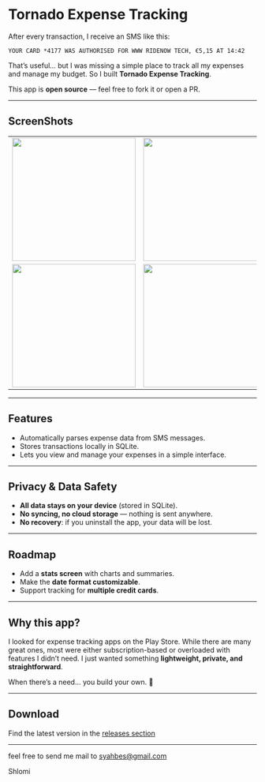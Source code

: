 # Tornado Expense Tracking

After every transaction, I receive an SMS like this:

```
YOUR CARD *4177 WAS AUTHORISED FOR WWW RIDENOW TECH, €5,15 AT 14:42
```

That’s useful… but I was missing a simple place to track all my expenses and manage my budget.
So I built **Tornado Expense Tracking**.

This app is **open source** — feel free to fork it or open a PR.

---
## ScreenShots
| | |
|---|---|
| <img src="https://github.com/user-attachments/assets/c78c1f6c-37d5-4b2a-a5e0-ce70f62a7519" width="250" /> | <img src="https://github.com/user-attachments/assets/cc705196-1a06-4dc2-b5aa-8ca6c621141e" width="250" /> |
| <img src="https://github.com/user-attachments/assets/86a29fdd-1c8a-42cf-a940-85b4bfcb3a74" width="250" /> | <img src="https://github.com/user-attachments/assets/6b6e35be-7356-4d2c-b991-43ca93b79f62" width="250" /> |


---

## Features

* Automatically parses expense data from SMS messages.
* Stores transactions locally in SQLite.
* Lets you view and manage your expenses in a simple interface.

---

## Privacy & Data Safety

* **All data stays on your device** (stored in SQLite).
* **No syncing, no cloud storage** — nothing is sent anywhere.
* **No recovery**: if you uninstall the app, your data will be lost.

---

## Roadmap

*  Add a **stats screen** with charts and summaries.
*  Make the **date format customizable**.
*  Support tracking for **multiple credit cards**.

---

## Why this app?

I looked for expense tracking apps on the Play Store.
While there are many great ones, most were either subscription-based or overloaded with features I didn’t need.
I just wanted something **lightweight, private, and straightforward**.

When there’s a need… you build your own. 🚀

---

## Download
Find the latest version in the [releases section](https://github.com/syahbes/expenseTracking/releases)


---

feel free to send me mail to syahbes@gmail.com

Shlomi
